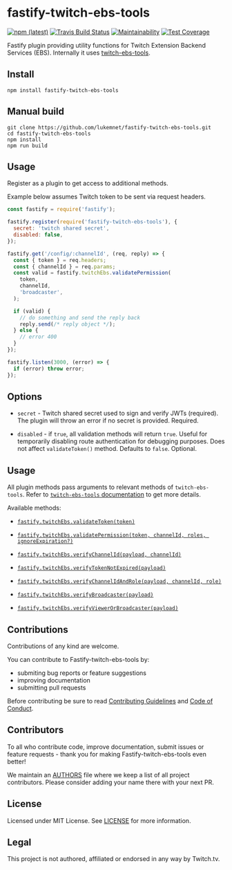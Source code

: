 # fastify-twitch-ebs-tools

[![npm (latest)](https://img.shields.io/npm/v/fastify-twitch-ebs-tools/latest.svg)](https://www.npmjs.com/package/fastify-twitch-ebs-tools)
[![Travis Build Status](https://travis-ci.com/lukemnet/fastify-twitch-ebs-tools.svg?branch=master)](https://travis-ci.com/lukemnet/fastify-twitch-ebs-tools)
[![Maintainability](https://api.codeclimate.com/v1/badges/efe9c52ee3f2a67d2407/maintainability)](https://codeclimate.com/github/lukemnet/fastify-twitch-ebs-tools/maintainability)
[![Test Coverage](https://api.codeclimate.com/v1/badges/efe9c52ee3f2a67d2407/test_coverage)](https://codeclimate.com/github/lukemnet/fastify-twitch-ebs-tools/test_coverage)


Fastify plugin providing utility functions for Twitch Extension Backend Services (EBS). Internally it uses [twitch-ebs-tools](https://github.com/lukemnet/twitch-ebs-tools).

## Install

```
npm install fastify-twitch-ebs-tools
```

## Manual build

```
git clone https://github.com/lukemnet/fastify-twitch-ebs-tools.git
cd fastify-twitch-ebs-tools
npm install
npm run build
```

## Usage

Register as a plugin to get access to additional methods.

Example below assumes Twitch token to be sent via request headers.

```js
const fastify = require('fastify');

fastify.register(require('fastify-twitch-ebs-tools'), {
  secret: 'twitch shared secret',
  disabled: false,
});

fastify.get('/config/:channelId', (req, reply) => {
  const { token } = req.headers;
  const { channelId } = req.params;
  const valid = fastify.twitchEbs.validatePermission(
    token,
    channelId,
    'broadcaster',
  );

  if (valid) {
    // do something and send the reply back
    reply.send(/* reply object */);
  } else {
    // error 400
  }
});

fastify.listen(3000, (error) => {
  if (error) throw error;
});
```

## Options

* `secret` - Twitch shared secret used to sign and verify JWTs (required). The plugin will throw an error if no secret is provided. Required.

* `disabled` - if `true`, all validation methods will return `true`. Useful for temporarily disabling route authentication for debugging purposes. Does not affect `validateToken()` method. Defaults to `false`. Optional.

## Usage

All plugin methods pass arguments to relevant methods of `twitch-ebs-tools`. Refer to [`twitch-ebs-tools` documentation](https://github.com/lukemnet/twitch-ebs-tools/blob/master/README.md#basic-usage) to get more details.

Available methods:

* [`fastify.twitchEbs.validateToken(token)`](https://github.com/lukemnet/twitch-ebs-tools/blob/master/README.md#validatetokentoken)

* [`fastify.twitchEbs.validatePermission(token, channelId, roles, ignoreExpiration?)`](https://github.com/lukemnet/twitch-ebs-tools/blob/master/README.md#validatepermissiontoken-channelid-roles-ignoreExpiration)

* [`fastify.twitchEbs.verifyChannelId(payload, channelId)`](https://github.com/lukemnet/twitch-ebs-tools#verifychannelidpayload-channelid)

* [`fastify.twitchEbs.verifyTokenNotExpired(payload)`](https://github.com/lukemnet/twitch-ebs-tools#verifytokennotexpiredpayload)

* [`fastify.twitchEbs.verifyChannelIdAndRole(payload, channelId, role)`](https://github.com/lukemnet/twitch-ebs-tools#verifychannelidandrolepayload-channelid-role)

* [`fastify.twitchEbs.verifyBroadcaster(payload)`](https://github.com/lukemnet/twitch-ebs-tools#verifybroadcasterpayload)

* [`fastify.twitchEbs.verifyViewerOrBroadcaster(payload)`](https://github.com/lukemnet/twitch-ebs-tools#verifyviewerorbroadcasterpayload)

## Contributions

Contributions of any kind are welcome.

You can contribute to Fastify-twitch-ebs-tools by:

* submiting bug reports or feature suggestions
* improving documentation
* submitting pull requests

Before contributing be sure to read [Contributing Guidelines](https://github.com/lukemnet/fastify-twitch-ebs-tools/blob/master/CONTRIBUTING.md) and [Code of Conduct](https://github.com/lukemnet/fastify-twitch-ebs-tools/blob/master/CODE_OF_CONDUCT.md).

## Contributors

To all who contribute code, improve documentation, submit issues or feature requests - thank you for making Fastify-twitch-ebs-tools even better!

We maintain an [AUTHORS](https://github.com/lukemnet/fastify-twitch-ebs-tools/blob/master/AUTHORS) file where we keep a list of all project contributors. Please consider adding your name there with your next PR.

## License

Licensed under MIT License. See [LICENSE](https://raw.githubusercontent.com/lukemnet/fastify-twitch-ebs-tools/master/LICENSE) for more information.

## Legal

This project is not authored, affiliated or endorsed in any way by Twitch.tv.
